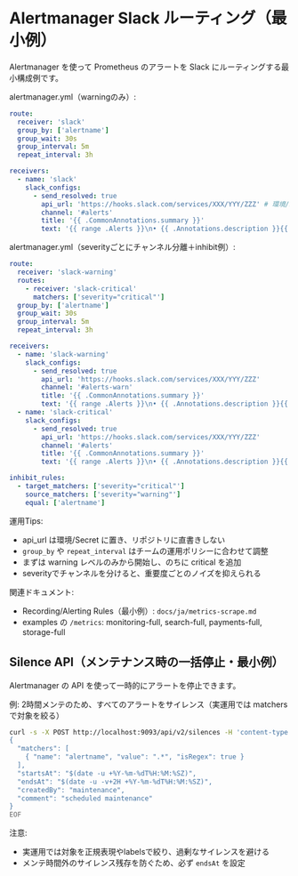 # Alertmanager Slack ルーティング（最小例）

Alertmanager を使って Prometheus のアラートを Slack にルーティングする最小構成例です。

alertmanager.yml（warningのみ）:
```yaml
route:
  receiver: 'slack'
  group_by: ['alertname']
  group_wait: 30s
  group_interval: 5m
  repeat_interval: 3h

receivers:
  - name: 'slack'
    slack_configs:
      - send_resolved: true
        api_url: 'https://hooks.slack.com/services/XXX/YYY/ZZZ' # 環境/Secretで管理推奨
        channel: '#alerts'
        title: '{{ .CommonAnnotations.summary }}'
        text: '{{ range .Alerts }}\n• {{ .Annotations.description }}{{ end }}'
```

alertmanager.yml（severityごとにチャンネル分離＋inhibit例）:
```yaml
route:
  receiver: 'slack-warning'
  routes:
    - receiver: 'slack-critical'
      matchers: ['severity="critical"']
  group_by: ['alertname']
  group_wait: 30s
  group_interval: 5m
  repeat_interval: 3h

receivers:
  - name: 'slack-warning'
    slack_configs:
      - send_resolved: true
        api_url: 'https://hooks.slack.com/services/XXX/YYY/ZZZ'
        channel: '#alerts-warn'
        title: '{{ .CommonAnnotations.summary }}'
        text: '{{ range .Alerts }}\n• {{ .Annotations.description }}{{ end }}'
  - name: 'slack-critical'
    slack_configs:
      - send_resolved: true
        api_url: 'https://hooks.slack.com/services/XXX/YYY/ZZZ'
        channel: '#alerts'
        title: '{{ .CommonAnnotations.summary }}'
        text: '{{ range .Alerts }}\n• {{ .Annotations.description }}{{ end }}'

inhibit_rules:
  - target_matchers: ['severity="critical"']
    source_matchers: ['severity="warning"']
    equal: ['alertname']
```

運用Tips:
- api_url は環境/Secret に置き、リポジトリに直書きしない
- `group_by` や `repeat_interval` はチームの運用ポリシーに合わせて調整
- まずは warning レベルのみから開始し、のちに critical を追加
- severityでチャンネルを分けると、重要度ごとのノイズを抑えられる

関連ドキュメント:
- Recording/Alerting Rules（最小例）: `docs/ja/metrics-scrape.md`
- examples の `/metrics`: monitoring-full, search-full, payments-full, storage-full

## Silence API（メンテナンス時の一括停止・最小例）

Alertmanager の API を使って一時的にアラートを停止できます。

例: 2時間メンテのため、すべてのアラートをサイレンス（実運用では matchers で対象を絞る）

```bash
curl -s -X POST http://localhost:9093/api/v2/silences -H 'content-type: application/json' -d @- <<'EOF' | jq
{
  "matchers": [
    { "name": "alertname", "value": ".*", "isRegex": true }
  ],
  "startsAt": "$(date -u +%Y-%m-%dT%H:%M:%SZ)",
  "endsAt": "$(date -u -v+2H +%Y-%m-%dT%H:%M:%SZ)",
  "createdBy": "maintenance",
  "comment": "scheduled maintenance"
}
EOF
```

注意:
- 実運用では対象を正規表現やlabelsで絞り、過剰なサイレンスを避ける
- メンテ時間外のサイレンス残存を防ぐため、必ず `endsAt` を設定

